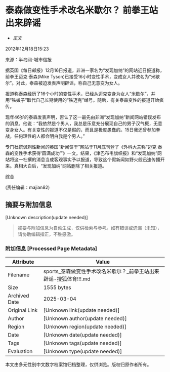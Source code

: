 # 泰森做变性手术改名米歇尔？ 前拳王站出来辟谣

- _正文_

2012年12月18日15:23

来源：半岛网-城市信报

据英国《每日邮报》12月16日报道，非洲一家名为“发现加纳”的网站近日报道称，前拳王迈克·泰森(Mike Tyson)已接受16小时变性手术，变成女人并改名为“米歇尔”。对此，泰森被迫发表声明辟谣，称自己无意变为女人。

报道称泰森经历了16个小时的变性手术，已经从迈克变身为女人“米歇尔”，并用“铁娘子”取代自己长期使用的“铁迈克”绰号。随后，有关泰森变性的报道开始疯传。

现年46岁的泰森发表声明，否认了这一最先由非洲“发现加纳”新闻网站错误发布的消息。他说：“我依然是个男人，我总是乐意充分展现自己的男子汉气概，无意变身女人。有关变性的报道不仅是假的，而且是极度愚蠢的。15日我还曾参加拳战，任何理性的人都会明白我是个男人。”

专门杜撰讽刺性新闻的英国“新闻饼干”网站于11月底刊登了《外科大夫称“迈克·泰森的变性手术获得‘圆满成功’”》一文。结果，《津巴布韦旗帜报》和“发现加纳”网站将这一杜撰的消息当成客观事实予以报道，导致这个假新闻如野火般迅速传播开来。真相大白后，“发现加纳”网站删除了相关报道。

综合

(责任编辑：majian82)
<!-- tcd_original_link https://sports.sohu.com/20121218/n360799257.shtml -->


## 摘要与附加信息

<!-- tcd_abstract -->
[Unknown description(update needed)]
<!-- tcd_abstract_end -->

> 摘要与附加信息为自动生成，仅供检索与参考。如有错误或遗漏（未知），请协助编辑指正，不胜感激。

### 附加信息 [Processed Page Metadata]

| Attribute       | Value                                  |
|-----------------|----------------------------------------|
| Filename        | sports_泰森做变性手术改名米歇尔？_前拳王站出来辟谣-搜狐体育!!!.md                             |
| Size            | 1555 bytes                           |
| Archived Date   | 2025-03-04                             |
| Original Link   | [Unknown link(update needed)]                       |
| Author          | [Unknown author(update needed)]                               |
| Region          | [Unknown region(update needed)]                               |
| Date            | [Unknown date(update needed)]                                 |
| Tags            | [Unknown tags(update needed)]                                 |
| Evaluation            | [Unknown type(update needed)]                                 |
<!-- tcd_table_end -->

本文由多元性别中文数字档案馆归档整理，仅供浏览。版权归原作者所有。
